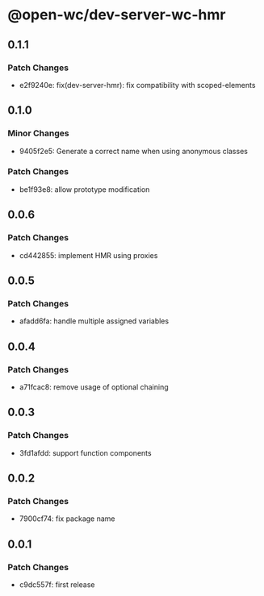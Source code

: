 # @open-wc/dev-server-wc-hmr

## 0.1.1

### Patch Changes

- e2f9240e: fix(dev-server-hmr): fix compatibility with scoped-elements

## 0.1.0

### Minor Changes

- 9405f2e5: Generate a correct name when using anonymous classes

### Patch Changes

- be1f93e8: allow prototype modification

## 0.0.6

### Patch Changes

- cd442855: implement HMR using proxies

## 0.0.5

### Patch Changes

- afadd6fa: handle multiple assigned variables

## 0.0.4

### Patch Changes

- a71fcac8: remove usage of optional chaining

## 0.0.3

### Patch Changes

- 3fd1afdd: support function components

## 0.0.2

### Patch Changes

- 7900cf74: fix package name

## 0.0.1

### Patch Changes

- c9dc557f: first release
